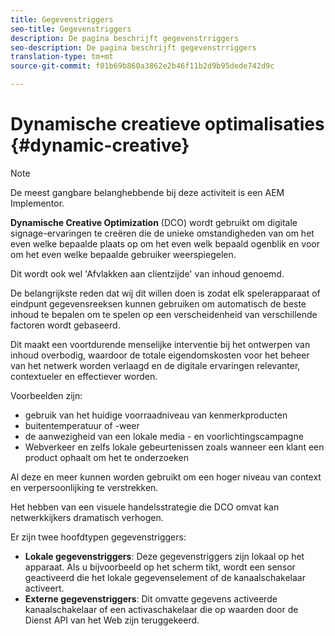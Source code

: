 ```yaml
---
title: Gegevenstriggers
seo-title: Gegevenstriggers
description: De pagina beschrijft gegevenstrriggers
seo-description: De pagina beschrijft gegevenstrriggers
translation-type: tm+mt
source-git-commit: f01b69b860a3862e2b46f11b2d9b95dede742d9c

---
```



# Dynamische creatieve optimalisaties {#dynamic-creative}

>[!NOTE]
>
>De meest gangbare belanghebbende bij deze activiteit is een AEM Implementor.

**Dynamische Creative Optimization** (DCO) wordt gebruikt om digitale signage-ervaringen te creëren die de unieke omstandigheden van om het even welke bepaalde plaats op om het even welk bepaald ogenblik en voor om het even welke bepaalde gebruiker weerspiegelen.

Dit wordt ook wel &#39;Afvlakken aan clientzijde&#39; van inhoud genoemd.

De belangrijkste reden dat wij dit willen doen is zodat elk spelerapparaat of eindpunt gegevensreeksen kunnen gebruiken om automatisch de beste inhoud te bepalen om te spelen op een verscheidenheid van verschillende factoren wordt gebaseerd.

Dit maakt een voortdurende menselijke interventie bij het ontwerpen van inhoud overbodig, waardoor de totale eigendomskosten voor het beheer van het netwerk worden verlaagd en de digitale ervaringen relevanter, contextueler en effectiever worden.

Voorbeelden zijn:

* gebruik van het huidige voorraadniveau van kenmerkproducten
* buitentemperatuur of -weer
* de aanwezigheid van een lokale media - en voorlichtingscampagne
* Webverkeer en zelfs lokale gebeurtenissen zoals wanneer een klant een product ophaalt om het te onderzoeken

Al deze en meer kunnen worden gebruikt om een hoger niveau van context en verpersoonlijking te verstrekken.

Het hebben van een visuele handelsstrategie die DCO omvat kan netwerkkijkers dramatisch verhogen.

Er zijn twee hoofdtypen gegevenstriggers:

* **Lokale gegevenstriggers**: Deze gegevenstriggers zijn lokaal op het apparaat. Als u bijvoorbeeld op het scherm tikt, wordt een sensor geactiveerd die het lokale gegevenselement of de kanaalschakelaar activeert.
* **Externe gegevenstriggers**: Dit omvatte gegevens activeerde kanaalschakelaar of een activaschakelaar die op waarden door de Dienst API van het Web zijn teruggekeerd.

